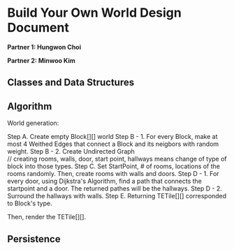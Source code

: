 # Build Your Own World Design Document

**Partner 1: Hungwon Choi**

**Partner 2: Minwoo Kim**

## Classes and Data Structures

## Algorithm

World generation:

Step A. Create empty Block[][] world
Step B - 1. For every Block, make at most 4 Weithed Edges that connect a Block and its neigbors with random weight.
Step B - 2. Create Undirected Graph  
// creating rooms, walls, door, start point, hallways means change of type of block into those types.
Step C. Set StartPoint, # of rooms, locations of the rooms randomly. Then, create rooms with walls and doors. 
Step D - 1. For every door, using Dijkstra's Algorithm, find a path that connects the startpoint and a door. The returned pathes will be the hallways.
Step D - 2. Surround the hallways with walls.
Step E. Returning TETile[][] corresponded to Block's type.

Then, render the TETile[][]. 


## Persistence
